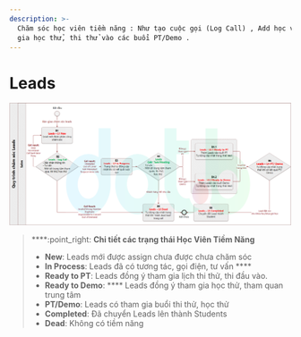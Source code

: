 ```yaml
---
description: >-
  Chăm sóc học viên tiềm năng : Như tạo cuộc gọi (Log Call) , Add học viên tham
  gia học thử, thi thử vào các buổi PT/Demo .
---
```


# Leads

![Qui trình chăm sóc học viên tiềm năng (Leads)](<../../.gitbook/assets/ChamSocLeadspng (1).png>)

> ****:point\_right: **Chi tiết các trạng thái Học Viên Tiềm Năng**
>
> * **New**: Leads mới được assign chưa được chưa chăm sóc&#x20;
> * **In Process**: Leads đã có tương tác, gọi điện, tư vấn ****&#x20;
> * **Ready to PT**: Leads đồng ý tham gia lịch thi thử, thi đầu vào.&#x20;
> * **Ready to Demo**: **** Leads đồng ý tham gia học thử, tham quan trung tâm&#x20;
> * **PT/Demo**: Leads có tham gia buổi thi thử, học thử&#x20;
> * **Completed**: Đã chuyển Leads lên thành Students&#x20;
> * **Dead**: Không có tiềm năng
